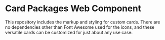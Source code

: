 # Card Packages Web Component

This repository includes the markup and styling for custom cards. There are no dependencies other than Font Awesome used for the icons, and these versatile cards can be customized for just about any use case.
